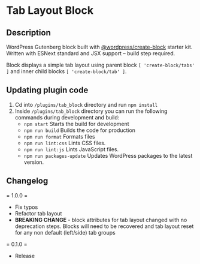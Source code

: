 # Tab Layout Block

## Description

WordPress Gutenberg block built with [@wordpress/create-block](https://developer.wordpress.org/block-editor/reference-guides/packages/packages-create-block/) starter kit. Written with ESNext standard and JSX support – build step required.

Block displays a simple tab layout using parent block `[ 'create-block/tabs' ]` and inner child blocks `[ 'create-block/tab' ]`.

## Updating plugin code

1. Cd into `/plugins/tab_block` directory and run `npm install`
2. Inside `/plugins/tab_block` directory you can run the following commands during development and build:
   * `npm start`  Starts the build for development
   * `npm run build` Builds the code for production
   * `npm run format` Formats files
   * `npm run lint:css` Lints CSS files.
   * `npm run lint:js` Lints JavaScript files.
   * `npm run packages-update` Updates WordPress packages to the latest version.


## Changelog

= 1.0.0 =

* Fix typos
* Refactor tab layout
* **BREAKING CHANGE** - block attributes for tab layout changed with no deprecation steps. Blocks will need to be recovered and tab layout reset for any non default (left/side) tab groups

= 0.1.0 =
* Release
